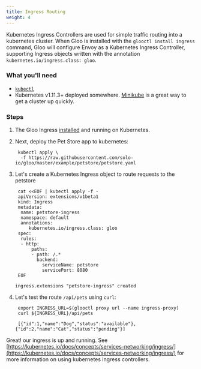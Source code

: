 ```yaml
---
title: Ingress Routing
weight: 4
---
```


Kubernetes Ingress Controllers are used for simple traffic routing into a kubernetes cluster. When Gloo is installed with the 
`glooctl install ingress` command, Gloo will configure Envoy as a Kubernetes Ingress Controller, supporting Ingress objects 
written with the annotation `kubernetes.io/ingress.class: gloo`.

### What you'll need
- [`kubectl`](https://kubernetes.io/docs/tasks/tools/install-kubectl/)
- Kubernetes v1.11.3+ deployed somewhere. [Minikube](https://kubernetes.io/docs/tasks/tools/install-minikube/) is a great way to get a cluster up quickly.

### Steps

1. The Gloo Ingress [installed](../installation/_index.md) and running on Kubernetes. 
 
1. Next, deploy the Pet Store app to kubernetes:

        kubectl apply \
         -f https://raw.githubusercontent.com/solo-io/gloo/master/example/petstore/petstore.yaml

1. Let's create a Kubernetes Ingress object to route requests to the petstore

        cat <<EOF | kubectl apply -f -
        apiVersion: extensions/v1beta1
        kind: Ingress
        metadata:
         name: petstore-ingress
         namespace: default
         annotations:
            kubernetes.io/ingress.class: gloo
        spec:
         rules:
         - http:
             paths:
             - path: /.*
               backend:
                 serviceName: petstore
                 servicePort: 8080
        EOF
        
       ingress.extensions "petstore-ingress" created

1. Let's test the route `/api/pets` using `curl`:

        export INGRESS_URL=$(glooctl proxy url --name ingress-proxy)
        curl ${INGRESS_URL}/api/pets
        
        [{"id":1,"name":"Dog","status":"available"},{"id":2,"name":"Cat","status":"pending"}]
        

Great! our ingress is up and running. See [https://kubernetes.io/docs/concepts/services-networking/ingress/](https://kubernetes.io/docs/concepts/services-networking/ingress/) for more information 
on using kubernetes ingress controllers.
